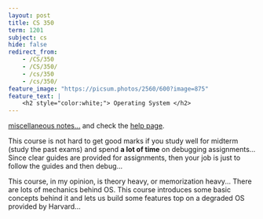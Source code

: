 ```yaml
---
layout: post
title: CS 350
term: 1201
subject: cs
hide: false
redirect_from:
    - /CS/350
    - /CS/350/
    - /cs/350
    - /cs/350/
feature_image: "https://picsum.photos/2560/600?image=875"
feature_text: |
    <h2 style="color:white;"> Operating System </h2>
---
```


[miscellaneous notes...](/md/1201/cs350/) and check the [help page](/md/1201/cs350help/).

This course is not hard to get good marks if you study well for midterm (study the past exams) and spend **a lot of time** on debugging assignments... Since clear guides are provided for assignments, then your job is just to follow the guides and then debug...

This course, in my opinion, is theory heavy, or memorization heavy... There are lots of mechanics behind OS. This course introduces some basic concepts behind it and lets us build some features top on a degraded OS provided by Harvard...
